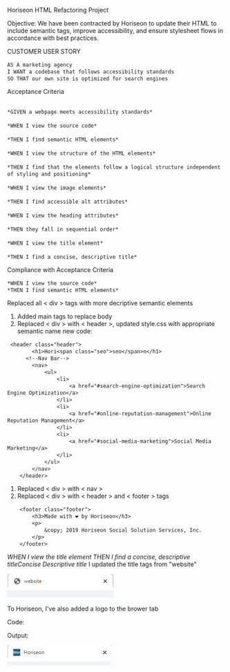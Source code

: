 Horiseon HTML Refactoring Project

Objective: We have been contracted by Horiseon to update their HTML to include semantic tags, improve accessibility, and ensure stylesheet flows in accordance with best practices.

CUSTOMER USER STORY
```
AS A marketing agency
I WANT a codebase that follows accessibility standards
SO THAT our own site is optimized for search engines
```

Acceptance Criteria
```

*GIVEN a webpage meets accessibility standards*

*WHEN I view the source code*

*THEN I find semantic HTML elements*

*WHEN I view the structure of the HTML elements*

*THEN I find that the elements follow a logical structure independent of styling and positioning*

*WHEN I view the image elements*

*THEN I find accessible alt attributes*

*WHEN I view the heading attributes*

*THEN they fall in sequential order*

*WHEN I view the title element*

*THEN I find a concise, descriptive title*

```

 Compliance with Acceptance Criteria

 ```
*WHEN I view the source code*
*THEN I find semantic HTML elements*
```
Replaced all < div > tags with more decriptive semantic elements

1. Added main tags to replace body
1. Replaced < div > with < header >, updated style.css with appropriate semantic name
new code:
```    
 <header class="header">
        <h1>Hori<span class="seo">seo</span>n</h1>
      <!--Nav Bar-->
        <nav>
            <ul>
                <li>
                    <a href="#search-engine-optimization">Search Engine Optimization</a>
                </li>
                <li>
                    <a href="#online-reputation-management">Online Reputation Management</a>
                </li>
                <li>
                    <a href="#social-media-marketing">Social Media Marketing</a>
                </li>
            </ul>
        </nav>
    </header>
```
1. Replaced < div > with < nav > 
1. Replaced < div > with < header > and < footer > tags

```
    <footer class="footer">
        <h3>Made with ❤️️ by Horiseon</h3>
        <p>
            &copy; 2019 Horiseon Social Solution Services, Inc.
        </p>
    </footer>
```


*WHEN I view the title element*
*THEN I find a concise, descriptive titleConcise Descriptive title*
I updated the title tags from "website"

![Original Tab](readme_images\Old_Web_Tab.PNG)

To Horiseon, I've also added a logo to the brower tab

Code:

<head>
    <meta charset="UTF-8" />
    <link rel="stylesheet" href="./assets/css/style.css">
    <!--Added Logo to browser tab-->
    <link rel= "shortcut icon" href="./assets/images/Logo.PNG">
    <title>Horiseon</title>
</head>

Output:

![New Tab](readme_images\new_web_tab.PNG)
